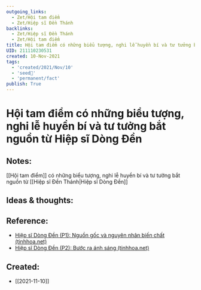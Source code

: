 ```yaml
---
outgoing_links:
  - Zet/Hội tam điểm
  - Zet/Hiệp sĩ Đền Thánh
backlinks:
  - Zet/Hiệp sĩ Đền Thánh
  - Zet/Hội tam điểm
title: Hội tam điểm có những biểu tượng, nghi lễ huyền bí và tư tưởng bắt nguồn từ Hiệp sĩ Dòng Đền
UID: 211110230531
created: 10-Nov-2021
tags:
  - 'created/2021/Nov/10'
  - 'seed🥜'
  - 'permanent/fact'
publish: True
---
```

# Hội tam điểm có những biểu tượng, nghi lễ huyền bí và tư tưởng bắt nguồn từ Hiệp sĩ Dòng Đền

## Notes:
[[Hội tam điểm]] có những biểu tượng, nghi lễ huyền bí và tư tưởng bắt nguồn từ [[Hiệp sĩ Đền Thánh|Hiệp sĩ Dòng Đền]]

## Ideas & thoughts:

## Reference:
- [Hiệp sĩ Dòng Đền (P1): Nguồn gốc và nguyên nhân biến chất (tinhhoa.net)](https://tinhhoa.net/hiep-si-dong-den-va-hoi-tam-diem.html)
- [Hiệp sĩ Dòng Đền (P2): Bước ra ánh sáng (tinhhoa.net)](https://tinhhoa.net/hiep-si-dong-den-p2-buoc-ra-anh-sang.html)

## Created:
- [[2021-11-10]]
